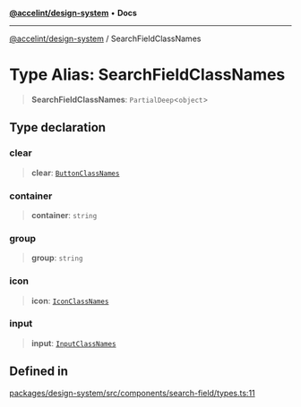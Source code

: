 [**@accelint/design-system**](../README.md) • **Docs**

***

[@accelint/design-system](../README.md) / SearchFieldClassNames

# Type Alias: SearchFieldClassNames

> **SearchFieldClassNames**: `PartialDeep`\<`object`\>

## Type declaration

### clear

> **clear**: [`ButtonClassNames`](ButtonClassNames.md)

### container

> **container**: `string`

### group

> **group**: `string`

### icon

> **icon**: [`IconClassNames`](IconClassNames.md)

### input

> **input**: [`InputClassNames`](InputClassNames.md)

## Defined in

[packages/design-system/src/components/search-field/types.ts:11](https://github.com/gohypergiant/standard-toolkit/blob/258694cea8ed8bbd956b3cf5da47c2c9debcf127/packages/design-system/src/components/search-field/types.ts#L11)
